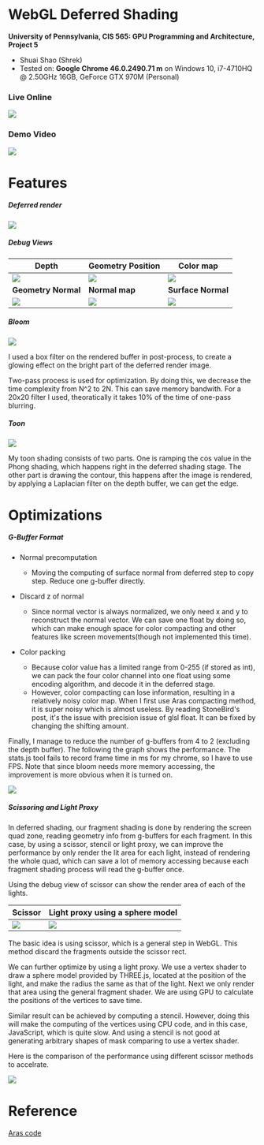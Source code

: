 WebGL Deferred Shading
======================

**University of Pennsylvania, CIS 565: GPU Programming and Architecture, Project 5**

* Shuai Shao (Shrek)
* Tested on: **Google Chrome 46.0.2490.71 m** on
  Windows 10, i7-4710HQ @ 2.50GHz 16GB, GeForce GTX 970M (Personal)

### Live Online

[![](img/thumb.png)](http://shrekshao.github.io/Project6-WebGL-Deferred-Shading/)

### Demo Video

[![](img/video.png)](TODO)


Features 
====================

##### Deferred render

![](img/basic.png)

##### Debug Views

|Depth| Geometry Position | Color map|
|--------------------------| --------------------|------|
|![](img/depth.png) |![](img/position.png) | ![](img/colormap.png)|
|**Geometry Normal**| **Normal map** | **Surface Normal**|
|![](img/geonor.png) |![](img/normap.png) | ![](img/nor.png)|


##### Bloom

![](img/bloom.png)

I used a box filter on the rendered buffer in post-process, to create a glowing effect on the bright part of the deferred render image. 

Two-pass process is used for optimization. By doing this, we decrease the time complexity from N^2 to 2N. This can save memory bandwith. For a 20x20 filter I used, theoratically it takes 10% of the time of one-pass blurring. 

##### Toon

![](img/toon.png)

My toon shading consists of two parts. One is ramping the cos value in the Phong shading, which happens right in the deferred shading stage. The other part is drawing the contour, this happens after the image is rendered, by applying a Laplacian filter on the depth buffer, we can get the edge. 


Optimizations
=======================

##### G-Buffer Format

* Normal precomputation
	* Moving the computing of surface normal from deferred step to copy step. Reduce one g-buffer directly. 

* Discard z of normal
	* Since normal vector is always normalized, we only need x and y to reconstruct the normal vector. We can save one float by doing so, which can make enough space for color compacting and other features like screen movements(though not implemented this time). 

* Color packing
	* Because color value has a limited range from 0-255 (if stored as int), we can pack the four color channel into one float using some encoding algorithm, and decode it in the deferred stage. 
	* However, color compacting can lose information, resulting in a relatively noisy color map. When I first use Aras compacting method, it is super noisy which is almost useless. By reading StoneBird's post, it's the issue with precision issue of glsl float. It can be fixed by changing the shifting amount. 


Finally, I manage to reduce the number of g-buffers from 4 to 2 (excluding the depth buffer). The following the graph shows the performance. The stats.js tool fails to record frame time in ms for my chrome, so I have to use FPS. Note that since bloom needs more memory accessing, the improvement is more obvious when it is turned on. 

![](img/gbuffer.png)

##### Scissoring and Light Proxy

In deferred shading, our fragment shading is done by rendering the screen quad zone, reading geometry info from g-buffers for each fragment. In this case, by using a scissor, stencil or light proxy, we can improve the performance by only render the lit area for each light, instead of rendering the whole quad, which can save a lot of memory accessing because each fragment shading process will read the g-buffer once.

 Using the debug view of scissor can show the render area of each of the lights. 

|Scissor| Light proxy using a sphere model| 
|--------------------------| --------------------|
|![](img/scissordebug.png) |![](img/spheredebug.png) |


The basic idea is using scissor, which is a general step in WebGL. This method discard the fragments outside the scissor rect. 

We can further optimize by using a light proxy. We use a vertex shader to draw a sphere model provided by THREE.js, located at the position of the light, and make the radius the same as that of the light. Next we only render that area using the general fragment shader. We are using GPU to calculate the positions of the vertices to save time. 

Similar result can be achieved by computing a stencil. However, doing this will make the computing of the vertices using CPU code, and in this case, JavaScript, which is quite slow. And using a stencil is not good at generating arbitrary shapes of mask comparing to use a vertex shader. 

Here is the comparison of the performance using different scissor methods to accelrate. 

![](img/scissor_performance.png)



Reference
================

[Aras code](http://aras-p.info/blog/2009/07/30/encoding-floats-to-rgba-the-final/)





